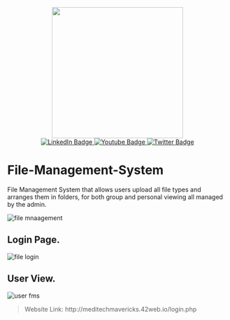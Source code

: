 <div id="header" align="center">
 <img src="https://github.com/vernonthedev/File-Management-System/assets/108737724/a5c0c0e3-0f4f-4ab9-9bf6-c256ff2efd86" width="300px" />
</div>

<div id="badges" align="center">
  <a href="https://www.linkedin.com/in/vernonthedev/">
    <img src="https://img.shields.io/badge/LinkedIn-blue?style=for-the-badge&logo=linkedin&logoColor=white" alt="LinkedIn Badge"/>
  </a>
  <a href="https://www.youtube.com/channel/UCjNin5VUso1QXPSS7YFsIDQ">
    <img src="https://img.shields.io/badge/YouTube-red?style=for-the-badge&logo=youtube&logoColor=white" alt="Youtube Badge"/>
  </a>
  <a href="https://twitter.com/vernonthedev">
    <img src="https://img.shields.io/badge/Twitter-blue?style=for-the-badge&logo=twitter&logoColor=white" alt="Twitter Badge"/>
  </a><br>
  <img src="https://komarev.com/ghpvc/?username=vernonthedev&style=flat-square&color=blue" alt=""/>
</div>







# File-Management-System
File Management System that allows users upload all file types and arranges them in folders, for both group and personal viewing all managed by the admin.


![file mnaagement](https://github.com/vernonthedev/File-Management-System/assets/108737724/dcc07b4d-f138-43f2-a596-5114569312e4)


## Login Page.

![file login](https://github.com/vernonthedev/File-Management-System/assets/108737724/7398e3ca-ec6d-44bc-bb0f-cbb9020e3bf8)

## User View.

![user fms](https://github.com/vernonthedev/File-Management-System/assets/108737724/1ef7379b-281c-4ae3-8ab1-49031ecb3537)

<blockquote>Website Link: http://meditechmavericks.42web.io/login.php</blockquote>
